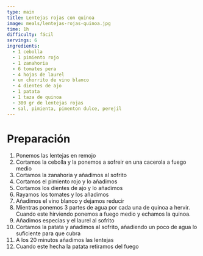 ```yaml
---
type: main
title: Lentejas rojas con quinoa
image: meals/lentejas-rojas-quinoa.jpg
time: 1h
difficulty: fácil
servings: 6
ingredients:
  - 1 cebolla
  - 1 pimiento rojo
  - 1 zanahoria
  - 6 tomates pera
  - 4 hojas de laurel
  - un chorrito de vino blanco
  - 4 dientes de ajo
  - 1 patata
  - 1 taza de quinoa
  - 300 gr de lentejas rojas
  - sal, pimienta, pimenton dulce, perejil
---
```


# Preparación

1. Ponemos las lentejas en remojo
1. Cortamos la cebolla y la ponemos a sofreir en una cacerola a fuego medio
1. Cortamos la zanahoria y añadimos al sofrito
1. Cortamos el pimiento rojo y lo añadimos
1. Cortamos los dientes de ajo y lo añadimos
1. Rayamos los tomates y los añadimos
1. Añadimos el vino blanco y dejamos reducir
1. Mientras ponemos 3 partes de agua por cada una de quinoa a hervir. Cuando este hirviendo ponemos a fuego medio y echamos la quinoa.
1. Añadimos especias y el laurel al sofrito
1. Cortamos la patata y añadimos al sofrito, añadiendo un poco de agua lo suficiente para que cubra
1. A los 20 minutos añadimos las lentejas
1. Cuando este hecha la patata retiramos del fuego
